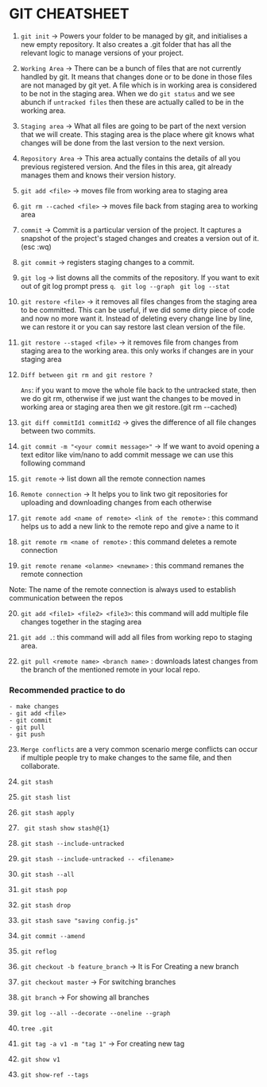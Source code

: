 # GIT CHEATSHEET

1. `git init` -> Powers your folder to be managed by git, and initialises a new empty
   repository. It also creates a .git folder that has all the relevant logic to manage
   versions of your project.

2. `Working Area` -> There can be a bunch of files that are not currently handled by git.
   It means that changes done or to be done in those files are not managed by git yet. A file
   which is in working area is considered to be not in the staging area. When we do `git status`
   and we see abunch if `untracked files` then these are actually called to be in the working area.

3. `Staging area` -> What all files are going to be part of the next version that we will create.
   This staging area is the place where git knows what changes will be done from the last version to
   the next version.

4. `Repository Area` -> This area actually contains the details of all you previous registered version.
   And the files in this area, git already manages them and knows their version history.

5. `git add <file>` -> moves file from working area to staging area

6. `git rm --cached <file>` -> moves file back from staging area to working area

7. `commit` -> Commit is a particular version of the project. It captures a snapshot of the project's staged
   changes and creates a version out of it. (esc :wq)

8. `git commit` -> registers staging changes to a commit.

9. `git log` -> list downs all the commits of the repository. If you want to exit out of git log prompt
   press `q`.
   ` git log --graph`
   ` git log --stat`

10. `git restore <file>` -> it removes all files changes from the staging area to be committed. This can
    be useful, if we did some dirty piece of code and now no more want it. Instead of deleting every change
    line by line, we can restore it or you can say restore last clean version of the file.

11. `git restore --staged <file>` -> it removes file from changes from staging area to the working area.
    this only works if changes are in your staging area

12. `Diff between git rm and git restore ?`

    `Ans`: if you want to move the whole file back to the untracked state, then we do git rm, otherwise if we
    just want the changes to be moved in working area or staging area then we git restore.(git rm --cached)

13. `git diff commitId1 commitId2` -> gives the difference of all file changes between two commits.

14. `git commit -m "<your commit message>"` -> If we want to avoid opening a text editor like vim/nano to
    add commit message we can use this following command

15. `git remote` -> list down all the remote connection names

16. `Remote connection` -> It helps you to link two git repositories for uploading and downloading changes
    from each otherwise

17. `git remote add <name of remote> <link of the remote>` : this command helps us to add a new link to the
    remote repo and give a name to it

18. `git remote rm <name of remote>` : this command deletes a remote connection

19. `git remote rename <olanme> <newname>` : this command remanes the remote connection

Note: The name of the remote connection is always used to establish communication between the repos

20. `git add <file1> <file2> <file3>`: this command will add multiple file changes together in the
    staging area

21. `git add .`: this command will add all files from working repo to staging area.

22. `git pull <remote name> <branch name>` : downloads latest changes from the branch of the mentioned remote in your local repo.

### Recommended practice to do

    - make changes
    - git add <file>
    - git commit
    - git pull
    - git push

23. `Merge conflicts` are a very common scenario merge conflicts can occur if multiple people try to make changes to the same file, and then collaborate.
24. `git stash`

25. `git stash list`

26. `git stash apply`

27. ` git stash show stash@{1}`

28. `git stash --include-untracked`
29. `git stash --include-untracked -- <filename>`

30. `git stash --all`

31. `git stash pop`

32. `git stash drop`

33. `git stash save "saving config.js"`

34. `git commit --amend`

35. `git reflog`

36. `git checkout -b feature_branch` -> It is For Creating a new branch

37. `git checkout master` -> For switching branches

38. `git branch` -> For showing all branches

39. `git log --all --decorate --oneline --graph`

40. `tree .git`

41. `git tag -a v1 -m "tag 1"` -> For creating new tag

42. `git show v1`

43. `git show-ref --tags`

